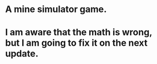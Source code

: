 # A mine simulator game.
# I am aware that the math is wrong, but I am going to fix it on the next update.
